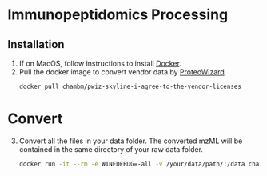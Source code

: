 # Immunopeptidomics Processing

## Installation
1. If on MacOS, follow instructions to install [Docker](https://docs.docker.com/desktop/setup/install/mac-install/).
2. Pull the docker image to convert vendor data by [ProteoWizard]().
    ```bash
    docker pull chambm/pwiz-skyline-i-agree-to-the-vendor-licenses
    ```

# Convert
3. Convert all the files in your data folder. The converted mzML will be contained in the same directory of your raw data folder.
    ``` bash
    docker run -it --rm -e WINEDEBUG=-all -v /your/data/path/:/data chambm/pwiz-skyline-i-agree-to-the-vendor-licenses wine msconvert /data/*.RAW
    ```

